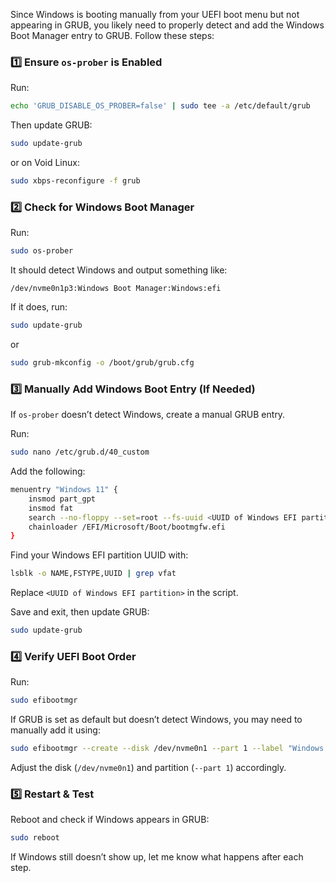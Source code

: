 Since Windows is booting manually from your UEFI boot menu but not appearing in GRUB, you likely need to properly detect and add the Windows Boot Manager entry to GRUB. Follow these steps:

### **1️⃣ Ensure `os-prober` is Enabled**
Run:
```sh
echo 'GRUB_DISABLE_OS_PROBER=false' | sudo tee -a /etc/default/grub
```
Then update GRUB:
```sh
sudo update-grub
```
or on Void Linux:
```sh
sudo xbps-reconfigure -f grub
```

### **2️⃣ Check for Windows Boot Manager**
Run:
```sh
sudo os-prober
```
It should detect Windows and output something like:
```
/dev/nvme0n1p3:Windows Boot Manager:Windows:efi
```
If it does, run:
```sh
sudo update-grub
```
or
```sh
sudo grub-mkconfig -o /boot/grub/grub.cfg
```

### **3️⃣ Manually Add Windows Boot Entry (If Needed)**
If `os-prober` doesn’t detect Windows, create a manual GRUB entry.

Run:
```sh
sudo nano /etc/grub.d/40_custom
```
Add the following:
```sh
menuentry "Windows 11" {
    insmod part_gpt
    insmod fat
    search --no-floppy --set=root --fs-uuid <UUID of Windows EFI partition>
    chainloader /EFI/Microsoft/Boot/bootmgfw.efi
}
```
Find your Windows EFI partition UUID with:
```sh
lsblk -o NAME,FSTYPE,UUID | grep vfat
```
Replace `<UUID of Windows EFI partition>` in the script.

Save and exit, then update GRUB:
```sh
sudo update-grub
```

### **4️⃣ Verify UEFI Boot Order**
Run:
```sh
sudo efibootmgr
```
If GRUB is set as default but doesn’t detect Windows, you may need to manually add it using:
```sh
sudo efibootmgr --create --disk /dev/nvme0n1 --part 1 --label "Windows Boot Manager" --loader "\EFI\Microsoft\Boot\bootmgfw.efi"
```
Adjust the disk (`/dev/nvme0n1`) and partition (`--part 1`) accordingly.

### **5️⃣ Restart & Test**
Reboot and check if Windows appears in GRUB:
```sh
sudo reboot
```

If Windows still doesn’t show up, let me know what happens after each step.
